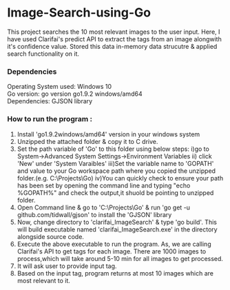 # Image-Search-using-Go

This project searches the 10 most relevant images to the user input. Here, I have used Clarifai's predict API to extract the tags from an image alongwith it's confidence value. Stored this data in-memory data strucutre & applied search functionality on it.

### Dependencies
Operating System used: Windows 10  
Go version: go version go1.9.2 windows/amd64  
Dependencies: GJSON library  

### How to run the program :
1. Install 'go1.9.2windows/amd64' version in your windows system
2. Unzipped the attached folder & copy it to C drive.
3. Set the path variable of 'Go' to this folder using below steps:
	i)go to System->Advanced System Settings->Environment Variables
	ii) click 'New' under 'System Varaibles'
	iii)Set the variable name to 'GOPATH' and value to your Go workspace path where you copied the unzipped folder.(e.g. C:\Projects\Go)
	iv)You can quickly check to ensure your path has been set by opening the command line and typing "echo %GOPATH%" and check the output,it shuold be pointing to unzipped folder.
4. Open Command line & go to 'C:\Projects\Go' & run 'go get -u github.com/tidwall/gjson' to install the 'GJSON' library
5. Now, change directory to 'clarifai_ImageSearch' & type 'go build'. This will build executable named 'clarifai_ImageSearch.exe' in the directory alongside source code.
6. Execute the above executable to run the program. As, we are calling Clarifai's API to get tags for each image. There are 1000 images to process,which will take around 5-10 min for all images to get processed.
7. It will ask user to provide input tag.
8. Based on the input tag, program returns at most 10 images which are most relevant to it.
